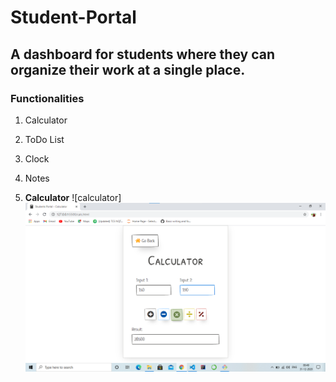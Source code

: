 # Student-Portal
## A dashboard for students where they can organize their work at a single place.

### Functionalities 
1. Calculator  
2. ToDo List
3. Clock
4. Notes

1. **Calculator**
![calculator]<img src="./images/Readme Images/calculator.png" />